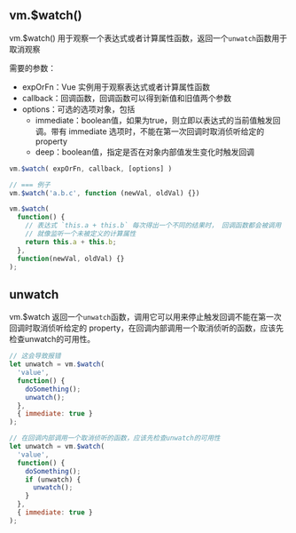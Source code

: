 
## vm.$watch()
vm.$watch() 用于观察一个表达式或者计算属性函数，返回一个`unwatch`函数用于取消观察

需要的参数：
* expOrFn：Vue 实例用于观察表达式或者计算属性函数
* callback：回调函数，回调函数可以得到新值和旧值两个参数
* options：可选的选项对象，包括
  * immediate：boolean值，如果为true，则立即以表达式的当前值触发回调。带有 immediate 选项时，不能在第一次回调时取消侦听给定的 property
  * deep：boolean值，指定是否在对象内部值发生变化时触发回调

```js
vm.$watch( expOrFn, callback, [options] )

// === 例子
vm.$watch('a.b.c', function (newVal, oldVal) {})

vm.$watch(
  function() {
    // 表达式 `this.a + this.b` 每次得出一个不同的结果时， 回调函数都会被调用
    // 就像监听一个未被定义的计算属性
    return this.a + this.b;
  },
  function(newVal, oldVal) {}
);
```

## unwatch
vm.$watch 返回一个`unwatch`函数，调用它可以用来停止触发回调不能在第一次回调时取消侦听给定的 property，在回调内部调用一个取消侦听的函数，应该先检查unwatch的可用性。
```js
// 这会导致报错
let unwatch = vm.$watch(
  'value',
  function() {
    doSomething();
    unwatch();
  },
  { immediate: true }
);

// 在回调内部调用一个取消侦听的函数，应该先检查unwatch的可用性
let unwatch = vm.$watch(
  'value',
  function() {
    doSomething();
    if (unwatch) {
      unwatch();
    }
  },
  { immediate: true }
);
```


